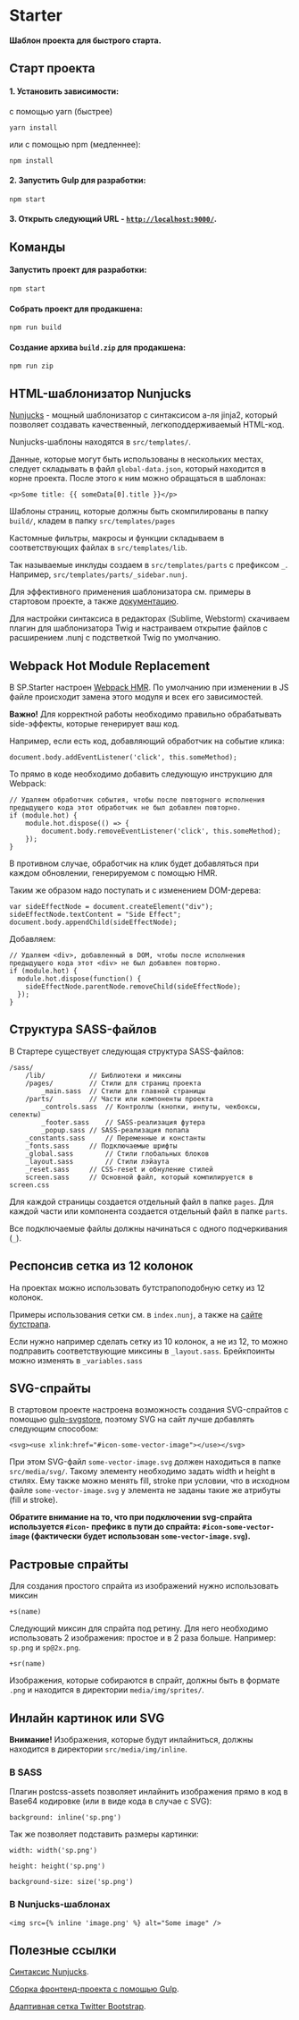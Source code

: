 # Starter

**Шаблон проекта для быстрого старта.**

## Старт проекта

#### 1. Установить зависимости:

с помощью yarn (быстрее)

```
yarn install
```

или с помощью npm (медленнее):

```
npm install
```

#### 2. Запустить Gulp для разработки:

```
npm start
```

#### 3. Открыть следующий URL - [`http://localhost:9000/`](http://localhost:9000/).

## Команды

#### Запустить проект для разработки:

```
npm start
```

#### Собрать проект для продакшена:

```
npm run build
```

#### Создание архива `build.zip` для продакшена:

```
npm run zip
```

## HTML-шаблонизатор Nunjucks

[Nunjucks](https://mozilla.github.io/nunjucks/) - мощный шаблонизатор с синтаксисом а-ля jinja2, который позволяет создавать качественный, легкоподдерживаемый HTML-код.

Nunjucks-шаблоны находятся в `src/templates/`.

Данные, которые могут быть использованы в нескольких местах, следует складывать в файл `global-data.json`, который находится в корне проекта. После этого к ним можно обращаться в шаблонах:

```
<p>Some title: {{ someData[0].title }}</p>
```

Шаблоны страниц, которые должны быть скомпилированы в папку `build/`, кладем в папку `src/templates/pages`

Кастомные фильтры, макросы и функции складываем в соответствующих файлах в `src/templates/lib`.

Так называемые инклуды создаем в `src/templates/parts` с префиксом `_`. Например, `src/templates/parts/_sidebar.nunj`.

Для эффективного применения шаблонизатора см. примеры в стартовом проекте, а также [документацию](https://mozilla.github.io/nunjucks/templating.html).

Для настройки синтаксиса в редакторах (Sublime, Webstorm) скачиваем плагин для шаблонизатора Twig и настраиваем открытие файлов с расширением .nunj с подстветкой Twig по умолчанию.

## Webpack Hot Module Replacement

В SP.Starter настроен [Webpack HMR](https://webpack.js.org/concepts/hot-module-replacement/). По умолчанию при изменении в JS файле происходит замена этого модуля и всех его зависимостей.

<b>Важно!</b> Для корректной работы необходимо правильно обрабатывать side-эффекты, которые генерирует ваш код.

Например, если есть код, добавляющий обработчик на событие клика:

`document.body.addEventListener('click', this.someMethod);`

То прямо в коде необходимо добавить следующую инструкцию для Webpack:

```
// Удаляем обработчик события, чтобы после повторного исполнения предыдущего кода этот обработчик не был добавлен повторно.
if (module.hot) {
	module.hot.dispose(() => {
		document.body.removeEventListener('click', this.someMethod);
	});
}
```

В противном случае, обработчик на клик будет добавляться при каждом обновлении, генерируемом с помощью HMR.

Таким же образом надо поступать и с изменением DOM-дерева:

```
var sideEffectNode = document.createElement("div");
sideEffectNode.textContent = "Side Effect";
document.body.appendChild(sideEffectNode);
```

Добавляем:

```
// Удаляем <div>, добавленный в DOM, чтобы после исполнения предыдущего кода этот <div> не был добавлен повторно.
if (module.hot) {
  module.hot.dispose(function() {
    sideEffectNode.parentNode.removeChild(sideEffectNode);
  });
}
```

## Структура SASS-файлов

В Стартере существует следующая структура SASS-файлов:

```
/sass/
	/lib/			// Библиотеки и миксины
	/pages/			// Стили для страниц проекта
		_main.sass	// Стили для главной страницы
	/parts/			// Части или компоненты проекта
		_controls.sass	// Контроллы (кнопки, инпуты, чекбоксы, селекты)
		_footer.sass	// SASS-реализация футера
		_popup.sass	// SASS-реализация попапа
	_constants.sass		// Переменные и константы
	_fonts.sass		// Подключаемые шрифты
	_global.sass		// Стили глобальных блоков
	_layout.sass		// Стили лэйаута
	_reset.sass		// CSS-reset и обнуление стилей
	screen.sass		// Основной файл, который компилируется в screen.css
```

Для каждой страницы создается отдельный файл в папке `pages`. Для каждой части или компонента создается отдельный файл в папке `parts`.

Все подключаемые файлы должны начинаться с одного подчеркивания (`_`).

## Респонсив сетка из 12 колонок

На проектах можно использовать бутстрапоподобную сетку из 12 колонок.

Примеры использования сетки см. в `index.nunj`, а также на [сайте бутстрапа](http://getbootstrap.com/css/#grid).

Если нужно например сделать сетку из 10 колонок, а не из 12, то можно подправить соответствующие миксины в `_layout.sass`. Брейкпоинты можно изменять в `_variables.sass`

## SVG-спрайты

В стартовом проекте настроена возможность создания SVG-спрайтов с помощью [gulp-svgstore](https://github.com/w0rm/gulp-svgstore), поэтому SVG на сайт лучше добавлять следующим способом:

```
<svg><use xlink:href="#icon-some-vector-image"></use></svg>
```

При этом SVG-файл `some-vector-image.svg` должен находиться в папке `src/media/svg/`. Такому элементу необходимо задать width и height в стилях. Ему также можно менять fill, stroke при условии, что в исходном файле `some-vector-image.svg` у элемента не заданы такие же атрибуты (fill и stroke).

**Обратите внимание на то, что при подключении svg-спрайта используется `#icon-` префикс в пути до спрайта: `#icon-some-vector-image` (фактически будет использован `some-vector-image.svg`).**

## Растровые спрайты

Для создания простого спрайта из изображений нужно использовать миксин

```
+s(name)
```

Следующий миксин для спрайта под ретину. Для него необходимо использовать 2 изображения: простое и в 2 раза больше. Например: `sp.png` и `sp@2x.png`.

```
+sr(name)
```

Изображения, которые собираются в спрайт, должны быть в формате `.png` и находится в директории `media/img/sprites/`.

## Инлайн картинок или SVG

<b>Внимание!</b> Изображения, которые будут инлайниться, должны находится в директории `src/media/img/inline`.

### В SASS

Плагин postcss-assets позволяет инлайнить изображения прямо в код в Base64 кодировке (или в виде кода в случае с SVG):

```
background: inline('sp.png')
```

Так же позволяет подставить размеры картинки:

```
width: width('sp.png')
```

```
height: height('sp.png')
```

```
background-size: size('sp.png')
```

### В Nunjucks-шаблонах

```
<img src={% inline 'image.png' %} alt="Some image" />
```

## Полезные ссылки

[Синтаксис Nunjucks](https://mozilla.github.io/nunjucks/templating.html).

[Сборка фронтенд-проекта с помощью Gulp](http://habrahabr.ru/post/250569/).

[Адаптивная сетка Twitter Bootstrap](http://getbootstrap.com/css/#grid).
